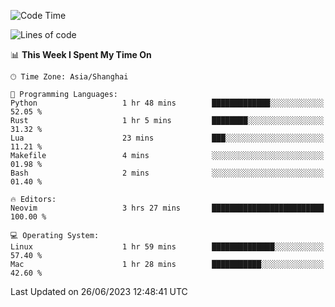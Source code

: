 <!--START_SECTION:waka-->
![Code Time](http://img.shields.io/badge/Code%20Time-1%2C410%20hrs%2029%20mins-blue)

![Lines of code](https://img.shields.io/badge/From%20Hello%20World%20I%27ve%20Written-261.6%20thousand%20lines%20of%20code-blue)

📊 **This Week I Spent My Time On** 

```text
🕑︎ Time Zone: Asia/Shanghai

💬 Programming Languages: 
Python                   1 hr 48 mins        █████████████░░░░░░░░░░░░   52.05 % 
Rust                     1 hr 5 mins         ████████░░░░░░░░░░░░░░░░░   31.32 % 
Lua                      23 mins             ███░░░░░░░░░░░░░░░░░░░░░░   11.21 % 
Makefile                 4 mins              ░░░░░░░░░░░░░░░░░░░░░░░░░   01.98 % 
Bash                     2 mins              ░░░░░░░░░░░░░░░░░░░░░░░░░   01.40 % 

🔥 Editors: 
Neovim                   3 hrs 27 mins       █████████████████████████   100.00 % 

💻 Operating System: 
Linux                    1 hr 59 mins        ██████████████░░░░░░░░░░░   57.40 % 
Mac                      1 hr 28 mins        ███████████░░░░░░░░░░░░░░   42.60 % 
```


 Last Updated on 26/06/2023 12:48:41 UTC
<!--END_SECTION:waka-->
